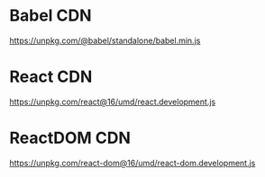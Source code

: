 # Babel CDN
https://unpkg.com/@babel/standalone/babel.min.js

# React CDN
https://unpkg.com/react@16/umd/react.development.js

# ReactDOM CDN
https://unpkg.com/react-dom@16/umd/react-dom.development.js

